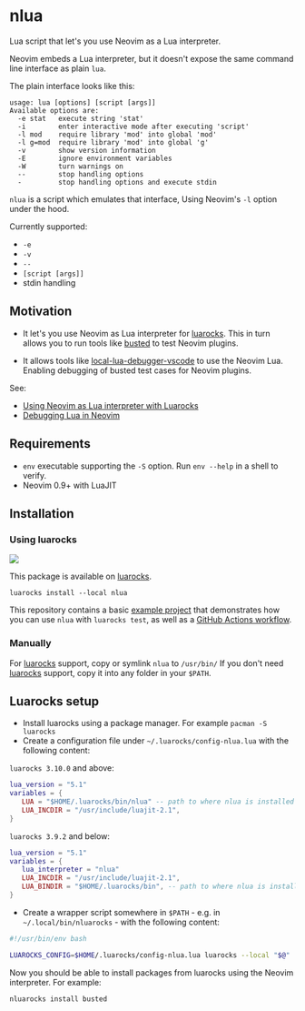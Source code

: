 # nlua

Lua script that let's you use Neovim as a Lua interpreter.

Neovim embeds a Lua interpreter, but it doesn't expose the same command line interface as plain `lua`.

The plain interface looks like this:

```
usage: lua [options] [script [args]]
Available options are:
  -e stat   execute string 'stat'
  -i        enter interactive mode after executing 'script'
  -l mod    require library 'mod' into global 'mod'
  -l g=mod  require library 'mod' into global 'g'
  -v        show version information
  -E        ignore environment variables
  -W        turn warnings on
  --        stop handling options
  -         stop handling options and execute stdin
```


`nlua` is a script which emulates that interface, Using Neovim's `-l` option under the hood.

Currently supported:

- `-e`
- `-v`
- `--`
- `[script [args]]`
- stdin handling


## Motivation

- It let's you use Neovim as Lua interpreter for [luarocks]. This in turn allows you to run tools like [busted] to test Neovim plugins.

- It allows tools like [local-lua-debugger-vscode] to use the Neovim Lua. Enabling debugging of busted test cases for Neovim plugins.

See:

- [Using Neovim as Lua interpreter with Luarocks](https://zignar.net/2023/01/21/using-luarocks-as-lua-interpreter-with-luarocks/)
- [Debugging Lua in Neovim](https://zignar.net/2023/06/10/debugging-lua-in-neovim/)


## Requirements

- `env` executable supporting the `-S` option. Run `env --help` in a shell to verify.
- Neovim 0.9+ with LuaJIT

## Installation

### Using luarocks

[![][luarocks-shield]][luarocks-pkg-url]

This package is available on [luarocks].

```
luarocks install --local nlua
```

This repository contains a basic [example project](./example_project)
that demonstrates how you can use `nlua` with `luarocks test`, as well
as a [GitHub Actions workflow](./.github/workflows/tests.yml).

### Manually

For [luarocks] support, copy or symlink `nlua` to `/usr/bin/`
If you don't need [luarocks] support, copy it into any folder in your `$PATH`.


## Luarocks setup

- Install luarocks using a package manager. For example `pacman -S luarocks`
- Create a configuration file under `~/.luarocks/config-nlua.lua` with the following content:

`luarocks 3.10.0` and above:

```lua
lua_version = "5.1"
variables = {
   LUA = "$HOME/.luarocks/bin/nlua" -- path to where nlua is installed
   LUA_INCDIR = "/usr/include/luajit-2.1",
}
```

`luarocks 3.9.2` and below:

```lua
lua_version = "5.1"
variables = {
   lua_interpreter = "nlua"
   LUA_INCDIR = "/usr/include/luajit-2.1",
   LUA_BINDIR = "$HOME/.luarocks/bin", -- path to where nlua is installed
}
```

- Create a wrapper script somewhere in `$PATH` - e.g. in `~/.local/bin/nluarocks` - with the following content:

```bash
#!/usr/bin/env bash

LUAROCKS_CONFIG=$HOME/.luarocks/config-nlua.lua luarocks --local "$@"
```

Now you should be able to install packages from luarocks using the Neovim interpreter. For example:

```bash
nluarocks install busted
```


[luarocks]: https://luarocks.org/
[busted]: https://lunarmodules.github.io/busted/
[local-lua-debugger-vscode]: https://github.com/tomblind/local-lua-debugger-vscode
[luarocks-shield]: https://img.shields.io/luarocks/v/mfussenegger/nlua?logo=lua&color=purple&style=for-the-badge
[luarocks-pkg-url]: https://luarocks.org/modules/mfussenegger/nlua
